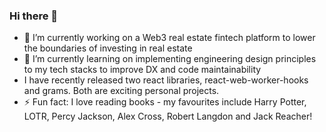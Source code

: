 ### Hi there 👋

- 🔭 I’m currently working on a Web3 real estate fintech platform to lower the boundaries of investing in real estate
- 🌱 I’m currently learning on implementing engineering design principles to my tech stacks to improve DX and code maintainability
- I have recently released two react libraries, react-web-worker-hooks and grams. Both are exciting personal projects.
- ⚡ Fun fact: I love reading books - my favourites include Harry Potter, LOTR, Percy Jackson, Alex Cross, Robert Langdon and Jack Reacher!
